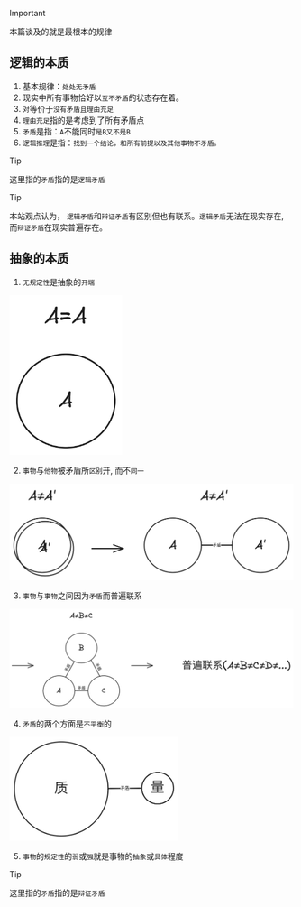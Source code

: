 > [!IMPORTANT]
> 本篇谈及的就是最根本的规律

## 逻辑的本质

1. 基本规律：`处处无矛盾`
2. 现实中所有事物恰好以`互不矛盾`的状态存在着。
3. `对`等价于`没有矛盾且理由充足`
4. `理由充足`指的是考虑到了所有矛盾点
5. `矛盾`是指：`A`不能同时`是B又不是B`
6. `逻辑推理`是指：`找到一个结论，和所有前提以及其他事物不矛盾。`

> [!TIP]
> 这里指的`矛盾`指的是`逻辑矛盾`

> [!TIP]
> 本站观点认为， `逻辑矛盾`和`辩证矛盾`有区别但也有联系。`逻辑矛盾`无法在现实存在, 而`辩证矛盾`在现实普遍存在。

## 抽象的本质

1. `无规定性`是抽象的`开端`

<img src="../images/aea.png" width="200">

2. `事物`与`他物`被矛盾所`区别`开, 而不`同一`

<img src="../images/anea.png" width="900">

3. `事物`与`事物`之间因为`矛盾`而普遍联系

<img src="../images/anebnec.png" width="900">

4. `矛盾`的两个方面是`不平衡`的

<img src="../images/pneq.png" width="300">

5. `事物`的`规定性`的`弱`或`强`就是事物的`抽象`或`具体`程度

> [!TIP]
> 这里指的`矛盾`指的是`辩证矛盾`
